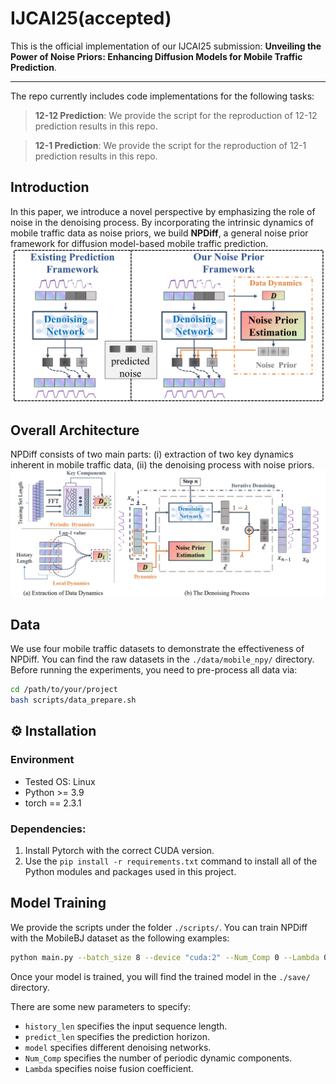 # IJCAI25(accepted)

This is the official implementation of our IJCAI25 submission: **Unveiling the Power of Noise Priors: Enhancing Diffusion Models for  Mobile Traffic Prediction**.

-----


The repo currently includes code implementations for the following tasks:

> **12-12 Prediction**: We provide the script  for the reproduction of 12-12 prediction results in this repo.

> **12-1 Prediction**: We provide the script  for the reproduction of 12-1 prediction results in this repo.


## Introduction
In this paper, we introduce a novel perspective by emphasizing the role of noise in the denoising process. By incorporating the intrinsic dynamics of mobile traffic data as noise priors, we build **NPDiff**, a general noise prior framework for diffusion
model-based mobile traffic prediction. 
![NPDiff](./assets/fig1.jpg "")

## Overall Architecture
NPDiff consists of two main parts: (i) extraction of two key dynamics inherent in mobile traffic data, (ii) the denoising process with noise priors. 
![OverallArchi](./assets/fig2.jpg "")

## Data
We use four mobile traffic datasets to demonstrate the effectiveness of NPDiff. You can find the raw datasets in the `./data/mobile_npy/` directory. Before running the experiments, you need to pre-process all data via:
```bash 
cd /path/to/your/project
bash scripts/data_prepare.sh
```


## ⚙️ Installation
### Environment
- Tested OS: Linux
- Python >= 3.9
- torch == 2.3.1

### Dependencies:
1. Install Pytorch with the correct CUDA version.
2. Use the `pip install -r requirements.txt` command to install all of the Python modules and packages used in this project.

## Model Training

We provide the scripts under the folder `./scripts/`. You can train NPDiff with the MobileBJ dataset as the following examples:

```bash 
python main.py --batch_size 8 --device "cuda:2" --Num_Comp 0 --Lambda 0.5 --model "CSDI" --target_dim 672 --history_len 12 --predict_len 12 --data_name "MobileBJ" 
```
Once your model is trained, you will find the trained model in the `./save/` directory. 

There are some new parameters to specify:

- `history_len` specifies the input sequence length.
- `predict_len` specifies the prediction horizon.
- `model` specifies different denoising networks. 
- `Num_Comp` specifies the number of periodic dynamic components.
- `Lambda` specifies noise fusion coefficient.

